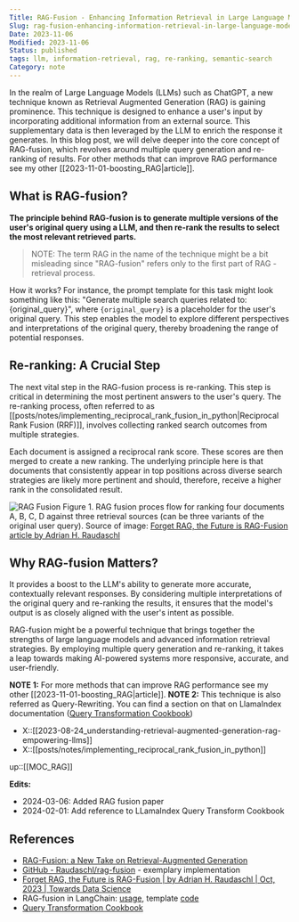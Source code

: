 ```yaml
---
Title: RAG-Fusion - Enhancing Information Retrieval in Large Language Models
Slug: rag-fusion-enhancing-information-retrieval-in-large-language-models
Date: 2023-11-06
Modified: 2023-11-06
Status: published
tags: llm, information-retrieval, rag, re-ranking, semantic-search 
Category: note
---
```


In the realm of Large Language Models (LLMs) such as ChatGPT, a new technique known as Retrieval Augmented Generation (RAG) is gaining prominence. This technique is designed to enhance a user's input by incorporating additional information from an external source. This supplementary data is then leveraged by the LLM to enrich the response it generates. In this blog post, we will delve deeper into the core concept of RAG-fusion, which revolves around multiple query generation and re-ranking of results. For other methods that can improve RAG performance see my other [[2023-11-01-boosting_RAG|article]].

## What is RAG-fusion?

**The principle behind RAG-fusion is to generate multiple versions of the user's original query using a LLM, and then re-rank the results to select the most relevant retrieved parts.**

> NOTE: The term RAG in the name of the technique might be a bit misleading since "RAG-fusion" refers only to the first part of RAG - retrieval process.

How it works? For instance, the prompt template for this task might look something like this: "Generate multiple search queries related to: {original_query}", where `{original_query}` is a placeholder for the user's original query. This step enables the model to explore different perspectives and interpretations of the original query, thereby broadening the range of potential responses.

## Re-ranking: A Crucial Step

The next vital step in the RAG-fusion process is re-ranking. This step is critical in determining the most pertinent answers to the user's query. The re-ranking process, often referred to as [[posts/notes/implementing_reciprocal_rank_fusion_in_python|Reciprocal Rank Fusion (RRF)]], involves collecting ranked search outcomes from multiple strategies.

Each document is assigned a reciprocal rank score. These scores are then merged to create a new ranking. The underlying principle here is that documents that consistently appear in top positions across diverse search strategies are likely more pertinent and should, therefore, receive a higher rank in the consolidated result.

![RAG Fusion](https://miro.medium.com/v2/resize:fit:1400/1*tDALPmWxwAPf7UADpZwjWQ@2x.jpeg)
Figure 1. RAG fusion proces flow for ranking four documents A, B, C, D against three retrieval sources (can be three variants of the original user query). Source of image: [Forget RAG, the Future is RAG-Fusion article by Adrian H. Raudaschl](https://towardsdatascience.com/forget-rag-the-future-is-rag-fusion-1147298d8ad1)

## Why RAG-fusion Matters?

It provides a boost to the LLM's ability to generate more accurate, contextually relevant responses. By considering multiple interpretations of the original query and re-ranking the results, it ensures that the model's output is as closely aligned with the user's intent as possible.

RAG-fusion might be a powerful technique that brings together the strengths of large language models and advanced information retrieval strategies. By employing multiple query generation and re-ranking, it takes a leap towards making AI-powered systems more responsive, accurate, and user-friendly.

**NOTE 1:** For more methods that can improve RAG performance see my other [[2023-11-01-boosting_RAG|article]].
**NOTE 2:** This technique is also referred as Query-Rewriting. You can find a section on that on LlamaIndex documentation ([Query Transformation Cookbook](https://docs.llamaindex.ai/en/stable/examples/query_transformations/query_transform_cookbook.html))

- X::[[2023-08-24_understanding-retrieval-augmented-generation-rag-empowering-llms]]
- X::[[posts/notes/implementing_reciprocal_rank_fusion_in_python]]

up::[[MOC_RAG]]

**Edits:**

- 2024-03-06: Added RAG fusion paper
- 2024-02-01: Add reference to LLamaIndex Query Transform Cookbook

## References
- [RAG-Fusion: a New Take on Retrieval-Augmented Generation](https://arxiv.org/html/2402.03367v2)
- [GitHub - Raudaschl/rag-fusion](https://github.com/Raudaschl/rag-fusion/tree/master) - exemplary implementation
- [Forget RAG, the Future is RAG-Fusion | by Adrian H. Raudaschl | Oct, 2023 | Towards Data Science](https://towardsdatascience.com/forget-rag-the-future-is-rag-fusion-1147298d8ad1)
- RAG-fusion in LangChain: [usage](https://python.langchain.com/docs/templates/rag-fusion), template [code](https://github.com/langchain-ai/langchain/tree/master/templates/rag-fusion)
- [Query Transformation Cookbook](https://docs.llamaindex.ai/en/stable/examples/query_transformations/query_transform_cookbook.html)
